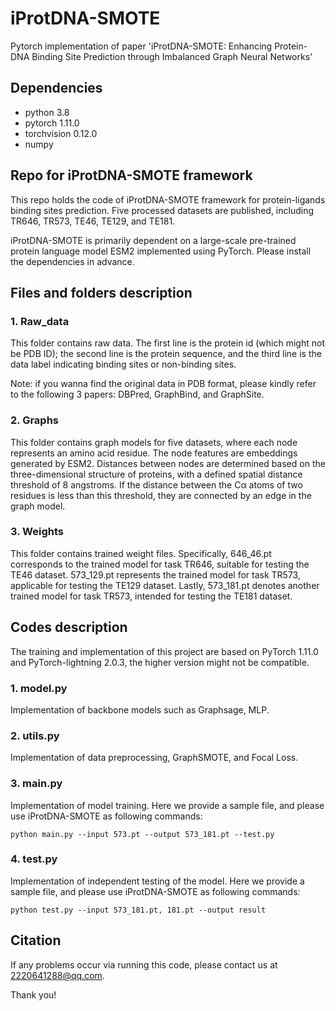 # iProtDNA-SMOTE
Pytorch implementation of paper 'iProtDNA-SMOTE: Enhancing Protein-DNA Binding Site Prediction through Imbalanced Graph Neural Networks' 

## Dependencies
- python 3.8
- pytorch 1.11.0
- torchvision 0.12.0
- numpy

## Repo for iProtDNA-SMOTE framework
This repo holds the code of iProtDNA-SMOTE framework for protein-ligands binding sites prediction. Five processed datasets are published, including TR646, TR573, TE46, TE129, and TE181.

iProtDNA-SMOTE is primarily dependent on a large-scale pre-trained protein language model ESM2 implemented using PyTorch. Please install the dependencies in advance.

## Files and folders description
### 1. Raw_data
This folder contains raw data. The first line is the protein id (which might not be PDB ID); the second line is the protein sequence, and the third line is the data label indicating binding sites or non-binding sites.

Note: if you wanna find the original data in PDB format, please kindly refer to the following 3 papers: DBPred, GraphBind, and GraphSite.

### 2. Graphs
This folder contains graph models for five datasets, where each node represents an amino acid residue. The node features are embeddings generated by ESM2. Distances between nodes are determined based on the three-dimensional structure of proteins, with a defined spatial distance threshold of 8 angstroms. If the distance between the Cα atoms of two residues is less than this threshold, they are connected by an edge in the graph model.

### 3. Weights
This folder contains trained weight files. Specifically, 646_46.pt corresponds to the trained model for task TR646, suitable for testing the TE46 dataset. 573_129.pt represents the trained model for task TR573, applicable for testing the TE129 dataset. Lastly, 573_181.pt denotes another trained model for task TR573, intended for testing the TE181 dataset.

## Codes description
The training and implementation of this project are based on PyTorch 1.11.0 and PyTorch-lightning 2.0.3, the higher version might not be compatible. 

### 1. model.py
Implementation of backbone models such as Graphsage, MLP.

### 2. utils.py
Implementation of data preprocessing, GraphSMOTE, and Focal Loss. 

### 3. main.py
Implementation of model training. Here we provide a sample file, and please use iProtDNA-SMOTE as following commands:

```
python main.py --input 573.pt --output 573_181.pt --test.py
```

### 4. test.py
Implementation of independent testing of the model. Here we provide a sample file, and please use iProtDNA-SMOTE as following commands:

```
python test.py --input 573_181.pt, 181.pt --output result
```

## Citation
If any problems occur via running this code, please contact us at 2220641288@qq.com.

Thank you!